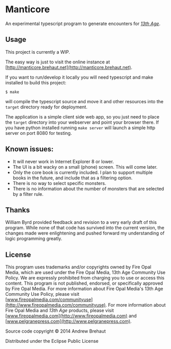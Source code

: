 # Manticore

An experimental typescript program to generate encounters for [*13th Age*](http://13thage.com/). 

## Usage

This project is currently a WIP.

The easy way is just to visit the online instance at [http://manticore.brehaut.net](http://manticore.brehaut.net).
	
If you want to run/develop it locally you will need typescript and make installed to build this project:

    $ make

will compile the typescript source and move it and other resources into the `target` directory
ready for deployment. 

The application is a simple client side web app, so you just need to place the `target` directory into your webserver and point your browser there. If you have python installed running `make server` will launch a simple http server on port 8080 for testing.

##  Known issues:

 * It will never work in Internet Explorer 8 or lower.
 * The UI is a bit wacky on a small (phone) screen. This will come later.
 * Only the core book is currently included. I plan to support multiple books in the future, and include that as a  filtering option.  
 * There is no way to select specific monsters.
 * There is no information about the number of monsters that are selected by a filter rule.

## Thanks

William Byrd provided feedback and revision to a very early draft of this program. While none of that code has survived into the current version, the changes made were enlightening and pushed forward my understanding of logic programming greatly.

## License

This program uses trademarks and/or copyrights owned by Fire Opal Media, which are used under the Fire Opal Media, 13th Age Community Use Policy. We are expressly prohibited from charging you to use or access this content. This program is not published, endorsed, or specifically approved by Fire Opal Media. For more information about Fire Opal Media's 13th Age Community Use Policy, please visit [www.fireopalmedia.com/communityuse](http://www.fireopalmedia.com/communityuse). For more information about Fire Opal Media and *13th Age* products, please visit [www.fireopalmedia.com](http://www.fireopalmedia.com) and [www.pelgranepress.com](http://www.pelgranepress.com).

Source code copyright © 2014 Andrew Brehaut

Distributed under the Eclipse Public License
